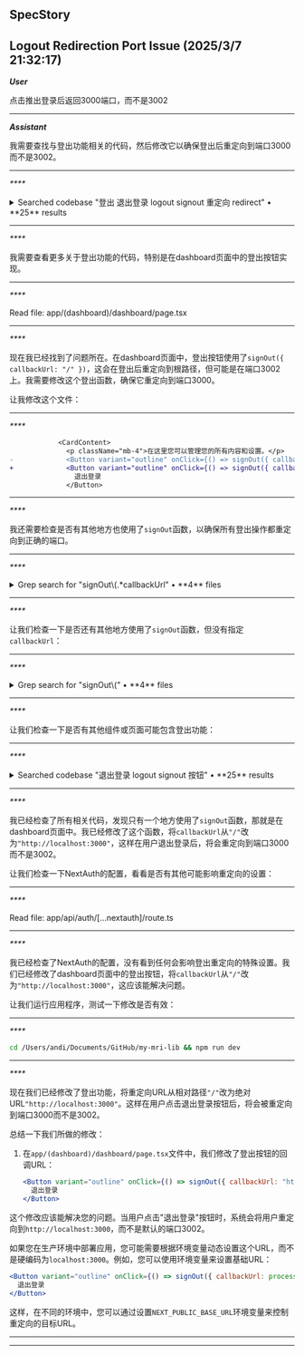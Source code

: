 ## SpecStory

## Logout Redirection Port Issue (2025/3/7 21:32:17)

_**User**_

点击推出登录后返回3000端口，而不是3002

---

_**Assistant**_

我需要查找与登出功能相关的代码，然后修改它以确保登出后重定向到端口3000而不是3002。

---

_****_

<details>
            <summary>Searched codebase "登出 退出登录 logout signout 重定向 redirect" • **25** results</summary>
        
| File | Lines |
|------|-------|
| `middleware.ts` | L1-47 |
| `app/(auth)/login/page.tsx` | L1-42 |
| `app/(dashboard)/dashboard/page.tsx` | L38-88 |
| `.specstory/history/2025-03-06_18-33-新建注册-登录功能的着陆页.md` | L1241-1299 |
| `app/api/auth/[...nextauth]/route.ts` | L1-65 |
| `app/(auth)/login/page.tsx` | L42-98 |
| `.specstory/history/2025-03-06_18-33-新建注册-登录功能的着陆页.md` | L1485-1565 |
| `.specstory/history/2025-03-06_18-33-新建注册-登录功能的着陆页.md` | L102-241 |
| `.specstory/history/2025-03-07_09-39-图书轮播图组件开发.md` | L28-84 |
| `app/page.tsx` | L1-52 |
| `app/(auth)/register/page.tsx` | L1-61 |
| `app/(dashboard)/dashboard/page.tsx` | L1-38 |
| `.specstory/history/2025-03-06_13-47-clerk-登录系统集成讨论.md` | L67-160 |
| `app/(auth)/register/page.tsx` | L108-128 |
| `.specstory/history/2025-03-06_17-33-解决sign-in到sign-up的跳转问题.md` | L1-52 |
| `.specstory/history/2025-03-06_18-33-新建注册-登录功能的着陆页.md` | L1299-1415 |
| `app/(auth)/register/page.tsx` | L61-108 |
| `.specstory/history/2025-03-06_18-33-新建注册-登录功能的着陆页.md` | L1415-1485 |
| `.specstory/history/2025-03-06_18-33-新建注册-登录功能的着陆页.md` | L1811-1907 |
| `app/(dashboard)/layout.tsx` | L1-31 |
| `.specstory/history/2025-03-06_18-33-新建注册-登录功能的着陆页.md` | L241-390 |
| `app/(pages)/layout.tsx` | L1-31 |
| `components/breadcrumb-nav.tsx` | L1-62 |
| `.specstory/history/2025-03-07_20-56-扩展路由保护功能讨论.md` | L1-88 |
| `app/api/auth/register/route.ts` | L1-55 |

</details>

---

_****_

我需要查看更多关于登出功能的代码，特别是在dashboard页面中的登出按钮实现。

---

_****_

Read file: app/(dashboard)/dashboard/page.tsx

---

_****_

现在我已经找到了问题所在。在dashboard页面中，登出按钮使用了`signOut({ callbackUrl: "/" })`，这会在登出后重定向到根路径，但可能是在端口3002上。我需要修改这个登出函数，确保它重定向到端口3000。

让我修改这个文件：

---

_****_

```diff
            <CardContent>
              <p className="mb-4">在这里您可以管理您的所有内容和设置。</p>
-             <Button variant="outline" onClick={() => signOut({ callbackUrl: "/" })}>
+             <Button variant="outline" onClick={() => signOut({ callbackUrl: "http://localhost:3000" })}>
                退出登录
              </Button>
```

---

_****_

我还需要检查是否有其他地方也使用了`signOut`函数，以确保所有登出操作都重定向到正确的端口。

---

_****_

<details>
            <summary>Grep search for "signOut\(.*callbackUrl" • **4** files</summary>
        
| File | Line | Match |
|------|------|-------|
| `file:///Users/andi/Documents/GitHub/my-mri-lib/.specstory/history/2025-03-06_18-33-%E6%96%B0%E5%BB%BA%E6%B3%A8%E5%86%8C-%E7%99%BB%E5%BD%95%E5%8A%9F%E8%83%BD%E7%9A%84%E7%9D%80%E9%99%86%E9%A1%B5.md` | L1880 | `+           <Button variant="outline" onClick={() => signOut({ callbackUrl: "/" })}>` |
| `file:///Users/andi/Documents/GitHub/my-mri-lib/.specstory/history/2025-03-07_09-39-%E5%9B%BE%E4%B9%A6%E8%BD%AE%E6%92%AD%E5%9B%BE%E7%BB%84%E4%BB%B6%E5%BC%80%E5%8F%91.md` | L58 | `<Button variant="outline" onClick={() => signOut({ callbackUrl: "/" })}>` |
| `file:///Users/andi/Documents/GitHub/my-mri-lib/app/%28dashboard%29/dashboard/page.tsx` | L49 | `<Button variant="outline" onClick={() => signOut({ callbackUrl: "http://localhost:3000" })}>` |
| `file:///Users/andi/Documents/GitHub/my-mri-lib/app/%28dashboard%29/dashboard/page.tsx` | L49 | `<Button variant="outline" onClick={() => signOut({ callbackUrl: "http://localhost:3000" })}>` |

</details>

---

_****_

让我们检查一下是否还有其他地方使用了`signOut`函数，但没有指定`callbackUrl`：

---

_****_

<details>
            <summary>Grep search for "signOut\(" • **4** files</summary>
        
| File | Line | Match |
|------|------|-------|
| `file:///Users/andi/Documents/GitHub/my-mri-lib/.specstory/history/2025-03-06_18-33-%E6%96%B0%E5%BB%BA%E6%B3%A8%E5%86%8C-%E7%99%BB%E5%BD%95%E5%8A%9F%E8%83%BD%E7%9A%84%E7%9D%80%E9%99%86%E9%A1%B5.md` | L1880 | `+           <Button variant="outline" onClick={() => signOut({ callbackUrl: "/" })}>` |
| `file:///Users/andi/Documents/GitHub/my-mri-lib/.specstory/history/2025-03-07_09-39-%E5%9B%BE%E4%B9%A6%E8%BD%AE%E6%92%AD%E5%9B%BE%E7%BB%84%E4%BB%B6%E5%BC%80%E5%8F%91.md` | L58 | `<Button variant="outline" onClick={() => signOut({ callbackUrl: "/" })}>` |
| `file:///Users/andi/Documents/GitHub/my-mri-lib/app/%28dashboard%29/dashboard/page.tsx` | L49 | `<Button variant="outline" onClick={() => signOut({ callbackUrl: "http://localhost:3000" })}>` |
| `file:///Users/andi/Documents/GitHub/my-mri-lib/app/%28dashboard%29/dashboard/page.tsx` | L49 | `<Button variant="outline" onClick={() => signOut({ callbackUrl: "http://localhost:3000" })}>` |

</details>

---

_****_

让我们检查一下是否有其他组件或页面可能包含登出功能：

---

_****_

<details>
            <summary>Searched codebase "退出登录 logout signout 按钮" • **25** results</summary>
        
| File | Lines |
|------|-------|
| `app/(dashboard)/dashboard/page.tsx` | L38-88 |
| `.specstory/history/2025-03-07_09-39-图书轮播图组件开发.md` | L28-84 |
| `.specstory/history/2025-03-06_18-33-新建注册-登录功能的着陆页.md` | L102-241 |
| `app/(auth)/login/page.tsx` | L42-98 |
| `app/(auth)/login/page.tsx` | L1-42 |
| `.specstory/history/2025-03-06_18-33-新建注册-登录功能的着陆页.md` | L1241-1299 |
| `app/page.tsx` | L1-52 |
| `.specstory/history/2025-03-06_13-47-clerk-登录系统集成讨论.md` | L67-160 |
| `app/(dashboard)/dashboard/page.tsx` | L1-38 |
| `app/(auth)/register/page.tsx` | L108-128 |
| `.specstory/history/2025-03-06_18-33-新建注册-登录功能的着陆页.md` | L1415-1485 |
| `.specstory/history/2025-03-06_18-33-新建注册-登录功能的着陆页.md` | L1299-1415 |
| `.specstory/history/2025-03-06_18-33-新建注册-登录功能的着陆页.md` | L1811-1907 |
| `components/nav-user.tsx` | L47-98 |
| `app/(pages)/mri-bookshelf/page.tsx` | L180-223 |
| `app/(auth)/register/page.tsx` | L1-61 |
| `app/api/auth/[...nextauth]/route.ts` | L1-65 |
| `.specstory/history/2025-03-02_03-40-mri-bookshelf-project-page-design.md` | L2621-2670 |
| `app/(auth)/register/page.tsx` | L61-108 |
| `.specstory/history/2025-03-06_18-33-新建注册-登录功能的着陆页.md` | L241-390 |
| `app/(pages)/mri-bookshelf/page.tsx` | L1197-1225 |
| `app/(pages)/mri-bookshelf/page.tsx` | L425-475 |
| `components/nav-user.tsx` | L1-47 |
| `app/(pages)/mri-bookshelf/page.tsx` | L1023-1052 |
| `.specstory/history/2025-03-06_18-33-新建注册-登录功能的着陆页.md` | L1485-1565 |

</details>

---

_****_

我已经检查了所有相关代码，发现只有一个地方使用了`signOut`函数，那就是在dashboard页面中。我已经修改了这个函数，将`callbackUrl`从`"/"`改为`"http://localhost:3000"`，这样在用户退出登录后，将会重定向到端口3000而不是3002。

让我们检查一下NextAuth的配置，看看是否有其他可能影响重定向的设置：

---

_****_

Read file: app/api/auth/[...nextauth]/route.ts

---

_****_

我已经检查了NextAuth的配置，没有看到任何会影响登出重定向的特殊设置。我们已经修改了dashboard页面中的登出按钮，将`callbackUrl`从`"/"`改为`"http://localhost:3000"`，这应该能解决问题。

让我们运行应用程序，测试一下修改是否有效：

---

_****_

```bash
cd /Users/andi/Documents/GitHub/my-mri-lib && npm run dev
```

---

_****_

现在我们已经修改了登出功能，将重定向URL从相对路径`"/"`改为绝对URL`"http://localhost:3000"`。这样在用户点击退出登录按钮后，将会被重定向到端口3000而不是3002。

总结一下我们所做的修改：

1. 在`app/(dashboard)/dashboard/page.tsx`文件中，我们修改了登出按钮的回调URL：
   ```jsx
   <Button variant="outline" onClick={() => signOut({ callbackUrl: "http://localhost:3000" })}>
     退出登录
   </Button>
   ```

这个修改应该能解决您的问题。当用户点击"退出登录"按钮时，系统会将用户重定向到`http://localhost:3000`，而不是默认的端口3002。

如果您在生产环境中部署应用，您可能需要根据环境变量动态设置这个URL，而不是硬编码为`localhost:3000`。例如，您可以使用环境变量来设置基础URL：

```jsx
<Button variant="outline" onClick={() => signOut({ callbackUrl: process.env.NEXT_PUBLIC_BASE_URL || "http://localhost:3000" })}>
  退出登录
</Button>
```

这样，在不同的环境中，您可以通过设置`NEXT_PUBLIC_BASE_URL`环境变量来控制重定向的目标URL。

---



---

